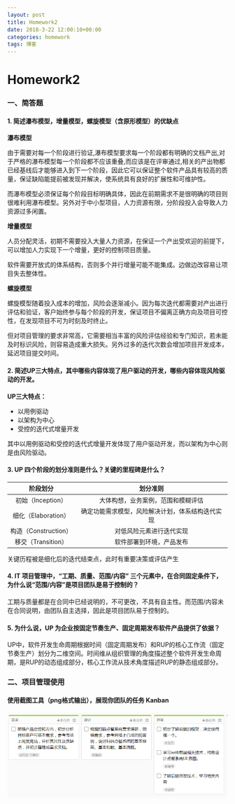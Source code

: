 ```yaml
---
layout: post
title: Homework2
date: 2018-3-22 12:00:10+00:00
categories: homework
tags: 博客
---
```


# 			Homework2



### 一、简答题



#### 1. 简述瀑布模型，增量模型，螺旋模型（含原形模型）的优缺点



**瀑布模型**

由于需要对每一个阶段进行验证,瀑布模型要求每一个阶段都有明确的文档产出,对于严格的瀑布模型每一个阶段都不应该重叠,而应该是在评审通过,相关的产出物都已经基线后才能够进入到下一个阶段，因此它可以保证整个软件产品具有较高的质量，保证缺陷能提前被发现并解决，使系统具有良好的扩展性和可维护性。

而瀑布模型必须保证每个阶段目标明确具体，因此在前期需求不是很明确的项目则很难利用瀑布模型。另外对于中小型项目，人力资源有限，分阶段投入会导致人力资源过多闲置。



**增量模型**

人员分配灵活，初期不需要投入大量人力资源，在保证一个产出受欢迎的前提下，可以增加人力实现下一个增量，更好的控制项目质量。

软件需要开放式的体系结构，否则多个并行增量可能不能集成。边做边改容易让项目失去整体性。



**螺旋模型**

螺旋模型随着投入成本的增加，风险会逐渐减小。因为每次迭代都需要对产出进行评估和验证，客户始终参与每个阶段的开发，保证项目不偏离正确方向及项目可控性，在发现项目不可为时刻及时终止。

但对项目管理的要求非常高，它需要相当丰富的风险评估经验和专门知识，若未能及时标识风险，则容易造成重大损失。另外过多的迭代次数会增加项目开发成本，延迟项目提交时间。





#### 2. 简述UP三大特点，其中哪些内容体现了用户驱动的开发，哪些内容体现风险驱动的开发。



**UP三大特点：**

- 以用例驱动
- 以架构为中心
- 受控的迭代式增量开发

其中以用例驱动和受控的迭代式增量开发体现了用户驱动开发，而以架构为中心则是由风险驱动。





#### 3. UP 四个阶段的划分准则是什么？关键的里程碑是什么？

|       阶段划分       |           划分准则           |
| :--------------: | :----------------------: |
|  初始（Inception）   |    大体构想，业务案例，范围和模糊评估     |
| 细化（Elaboration）  | 确定功能需求模型，风险解决计划，体系结构迭代实现 |
| 构造（Construction） |       对低风险元素进行迭代实现       |
|  移交（Transition）  |       软件部署到环境，产品发布       |



关键历程被是细化后的迭代结束点，此时有重要决策或评估产生







#### 4. IT 项目管理中，“工期、质量、范围/内容” 三个元素中，在合同固定条件下，为什么说“范围/内容”是项目团队是易于控制的？

工期与质量都是在合同中已经说明的，不可更改，不具有自主性。而范围/内容未在合同说明，由团队自主选择，因此是项目团队易于控制的。





#### 5. 为什么说，UP 为企业按固定节奏生产、固定周期发布软件产品提供了依据？

UP中，软件开发生命周期根据时间（固定周期发布）和RUP的核心工作流（固定节奏生产）划分为二维空间。时间维从组织管理的角度描述整个软件开发生命周期，是RUP的动态组成部分，核心工作流从技术角度描述RUP的静态组成部分。





### 二、项目管理使用

#### 使用截图工具（png格式输出），展现你团队的任务 Kanban

![Kanban](https://github.com/Chengwch/Chengwch.github.io/blob/master/_posts/Kanban.png)

